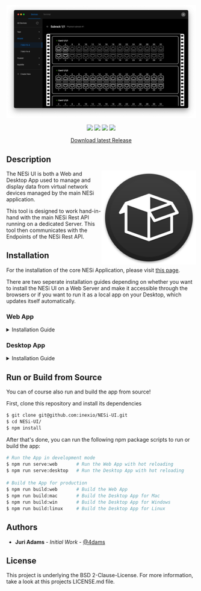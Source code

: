 ![](repository/example.png)

<p align="center">
    <a><img src="https://img.shields.io/github/v/release/inexio/NESi-UI?include_prereleases"></a>
    <a><img src="https://img.shields.io/github/downloads/inexio/sNESi-UI/total?color=brightgreen"></a>
    <a><img src="https://img.shields.io/github/issues/inexio/NESi-UI"></a>
    <a><img src="https://img.shields.io/github/issues-pr/inexio/NESi-UI"></a>
</p>

<p align="center"><a href="https://github.com/inexio/NESi-UI/releases/latest">Download latest Release</a></p>

## Description

<a><img src="src/assets/images/app_icon/favicon.png" alt="NESi UI Icon" width="250" align="right" /></a>

The NESi UI is both a Web and Desktop App used to manage and display data from virtual network devices managed by the main NESi application.

This tool is designed to work hand-in-hand with the main NESi Rest API running on a dedicated Server. This tool then communicates with the Endpoints of the NESi Rest API.

## Installation

For the installation of the core NESi Application, please visit [this page](https://github.com/inexio/NESi).

There are two seperate installation guides depending on whether you want to install the NESi UI on a Web Server and make it
accessible through the browsers or if you want to run it as a local app on your Desktop, which updates itself automatically.

### Web App

<details>
    <summary>Installation Guide</summary>
    <br>
    <ul>
        <li>
            First things first, you need to have a Web Server such as Nginx or Apache installed already (Express works too, as long as its set up to serve static files).
        </li>
        <li>
            The second step is to go to the <a href="https://github.com/inexio/NESi-UI/releases/latest">latest release</a> and download the <a href="https://github.com/inexio/NESi-UI/releases/latest">NESi-X.X.X.zip</a>-file which includes all the files needed for the deployment of the Web App.
        </li>
        <li>
            Last but not least, extract the files contents and upload them onto your web server. Please note, that the prebuild Web App can only run in the root directory of the web server!
        </li>
        <li>
             That's it! 🎉 You should now be able to go to your configured domain (or the IP Address) of your web server and get started.
        </li>
    </ul>
</details>

### Desktop App

<details>
    <summary>Installation Guide</summary>
    <br>
    <ul>
        <li>
            First, go to the <a href="https://github.com/inexio/NESi-UI/releases/latest">latest release</a> and click on "Assets". There you can download the latest version for your operating system.
        </li>
        <li>
            This will download an installer which lets you choose where to install the NESi UI and also where future updates will be installed.
        </li>
        <li>
            That's it! 🎉 You should now be able to open the App and continue with the initial setup!
        </li>
    </ul>
</details>

## Run or Build from Source

You can of course also run and build the app from source!

First, clone this repository and install its dependencies

```sh
$ git clone git@github.com:inexio/NESi-UI.git
$ cd NESi-UI/
$ npm install
```

After that's done, you can run the following npm package scripts to run or build the app:

```sh
# Run the App in development mode
$ npm run serve:web       # Run the Web App with hot reloading
$ npm run serve:desktop   # Run the Desktop App with hot reloading

# Build the App for production
$ npm run build:web       # Build the Web App
$ npm run build:mac       # Build the Desktop App for Mac
$ npm run build:win       # Build the Desktop App for Windows
$ npm run build:linux     # Build the Desktop App for Linux
```

## Authors

-   **Juri Adams** - _Initial Work_ - [@4dams](https://github.com/4dams)

## License

This project is underlying the BSD 2-Clause-License. For more information, take a look at this projects LICENSE.md file.
